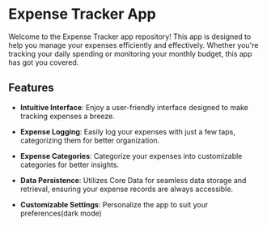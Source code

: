 # Expense Tracker App

Welcome to the Expense Tracker app repository! This app is designed to help you manage your expenses efficiently and effectively. Whether you're tracking your daily spending or monitoring your monthly budget, this app has got you covered.

## Features

- **Intuitive Interface**: Enjoy a user-friendly interface designed to make tracking expenses a breeze.
- **Expense Logging**: Easily log your expenses with just a few taps, categorizing them for better organization.
- **Expense Categories**: Categorize your expenses into customizable categories for better insights.

- **Data Persistence**: Utilizes Core Data for seamless data storage and retrieval, ensuring your expense records are always accessible.
- **Customizable Settings**: Personalize the app to suit your preferences(dark mode)


